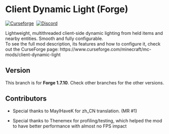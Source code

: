 # Client Dynamic Light (Forge)
[![Curseforge](https://img.shields.io/curseforge/dt/1302060?style=for-the-badge&logo=curseforge&color=e05d44)](https://www.curseforge.com/minecraft/mc-mods/client-dynamic-light)&nbsp;
[![Discord](https://img.shields.io/discord/1162694113720799263?style=for-the-badge&logo=discord&logoColor=fff&label=%20&color=0a48c4)](https://discord.gg/VxF3spJkUS)

<span>
Lightweight, multithreaded client-side dynamic lighting from held items and nearby entities. Smooth and fully configurable.
<br>
To see the full mod description, its features and how to configure it, check out the CurseForge page: https://www.curseforge.com/minecraft/mc-mods/client-dynamic-light

## Version
<span>
This branch is for <strong>Forge 1.7.10</strong>. Check other branches for the other versions.

## Contributors
  
- Special thanks to MayIHaveK for zh_CN translation. (MR #1)
  
- Special thanks to Thenemex for profiling/testing, which helped the mod to have better performance with almost no FPS impact
